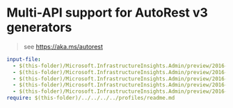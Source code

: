 # Multi-API support for AutoRest v3 generators

> see https://aka.ms/autorest

``` yaml $(enable-multi-api)
input-file:
  - $(this-folder)/Microsoft.InfrastructureInsights.Admin/preview/2016-05-01/InfrastructureInsights.json
  - $(this-folder)/Microsoft.InfrastructureInsights.Admin/preview/2016-05-01/Alert.json
  - $(this-folder)/Microsoft.InfrastructureInsights.Admin/preview/2016-05-01/RegionHealth.json
  - $(this-folder)/Microsoft.InfrastructureInsights.Admin/preview/2016-05-01/ResourceHealth.json
  - $(this-folder)/Microsoft.InfrastructureInsights.Admin/preview/2016-05-01/ServiceHealth.json
require: $(this-folder)/../../../../profiles/readme.md
```
